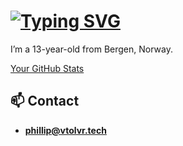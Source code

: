 # [![Typing SVG](https://readme-typing-svg.demolab.com/?lines=Hi,+i'm+Phillip)](https://philliphat.com)

I’m a 13-year-old from Bergen, Norway.

[Your GitHub Stats](https://github-readme.vtolvr.tech/index.html)

## 📫 Contact
- **[phillip@vtolvr.tech](mailto:phillip@vtolvr.tech)**
